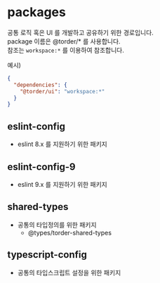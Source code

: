# packages
공통 로직 혹은 UI 를 개발하고 공유하기 위한 경로입니다. <br/>
package 이름은 @torder/* 를 사용합니다. <br/>
참조는 `workspace:*` 를 이용하여 참조합니다. <br/>

예시)

```json
{
  "dependencies": {
    "@torder/ui": "workspace:*"
  }
}
```

## eslint-config
- eslint 8.x 를 지원하기 위한 패키지 

## eslint-config-9
- eslint 9.x 를 지원하기 위한 패키지
 
## shared-types
- 공통의 타입정의를 위한 패키지
  - @types/torder-shared-types

## typescript-config
- 공통의 타입스크립트 설정을 위한 패키지 
